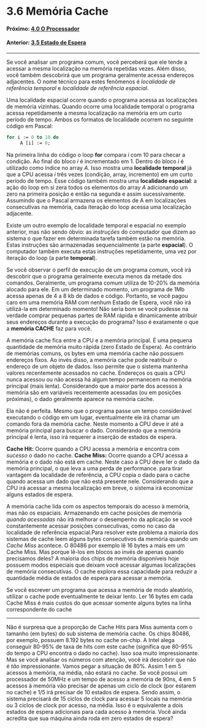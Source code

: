 
# 3.6 Memória Cache

#### Próximo: [4.0 O Processador](./registradores_flags.md)
#### Anterior: [3.5 Estado de Espera](./estado_espera.md)

---  
Se você analisar um programa comum, você perceberá que ele tende a acessar a mesma localização na memória repetidas vezes. Além disso, você também descobrirá que um programa geralmente acessa endereços adjacentes. O nome técnico para estes fenômenos é _localidade de referência temporal_ e _localidade de referência espacial_.  

Uma localidade espacial ocorre quando o programa acessa as localizações de memória vizinhas. Quando ocorre uma localidade temporal o programa acessa repetidamente a mesma localização na memória em um curto período de tempo. Ambos os formatos de localidade ocorrem no seguinte código em Pascal:  

```pascal
for i := 0 to 10 do
     A [i] := 0;
```
Na primeira linha do código o loop **for** compara _i_ com 10 para checar a condição. Ao final do bloco _i_ é incrementado em 1. Dentro do bloco _i_ é utilizado como índice no array _A_. Isso mostra uma **localidade temporal** já que a CPU acessa _i_ três vezes (condição, array, incremento) em um curto período de tempo.  Esse código também mostra uma **localidade espacial**: a ação do loop em si zera todos os elementos do array _A_ adicionando um zero na primeira posição e então na segunda e assim sucessivamente. Assumindo que o Pascal armazena os elementos de A em localizações consecutivas na memória, cada iteração do loop acessa uma localização adjacente.  

Existe um outro exemplo de localidade temporal e espacial no exemplo anterior, mas não sendo óbvio: as _instruções_ do computador que dizem ao sistema o que fazer em determinada tarefa também estão na memória. Estas instruções são armazenadas sequencialmente (a parte **espacial**). O computador também executa estas instruções repetidamente, uma vez por iteração do loop (a parte **temporal**).  

Se você observar o perfil de execução de um programa comum, você irá descobrir que o programa geralmente executa menos da metade dos comandos. Geralmente, um programa comum utiliza de 10-20% da memória alocado para ele. Em um determinado momento, um programa de 1Mb acessa apenas de 4 a 8 kb de dados e código. Portanto, se você pagou caro em uma memória RAM com nenhum Estado de Espera, você não irá utilizá-la em determinado momento! Não seria bom se você pudesse na verdade comprar pequenas partes de RAM rápida e dinamicamente atribuir seus endereços durante a execução do programa? Isso é exatamente o que a **memória CACHE** faz para você.  

A memória cache fica entre a CPU e a memória principal. É uma pequena quantidade de memória muito rápida (zero Estado de Espera). Ao contrário de memórias comuns, os bytes em uma memória cache não possuem endereços fixos. Ao invés disso, a memória cache pode reatribuir o endereço de um objeto de dados. Isso permite que o sistema mantenha valores recentemente acessados no cache. Endereços os quais a CPU nunca acessou ou não acessa há algum tempo permanecem na memória principal (mais lenta). Considerando que a maior parte dos acessos à memória são em variáveis recentemente acessadas (ou em posições próximas), o dado geralmente aparece na memória cache.  

Ela não é perfeita. Mesmo que o programa passe um tempo considerável executando o código em um lugar, eventualmente ele irá chamar um comando fora da memória cache. Neste momento a CPU deve ir até a memória principal para buscar o dado. Considerando que a memória principal é lenta, isso irá requerer a inserção de estados de espera.  

**Cache Hit:** Ocorre quando a CPU acessa a memória e encontra com _sucesso_ o dado no cache.
**Cache Miss:** Ocorre quando a CPU acessa a memória e o dado não está em cache. Neste caso a CPU deve ler o dado da memória principal, o que leva a uma perda de performance.  para tirar vantagem da localidade de referência, a CPU copia o dado para o cache quando acessa um dado que não está presente nele. Considerando que a CPU irá acessar a mesma localização em breve, o sistema irá economizar alguns estados de espera.  

A memória cache lida com os aspectos temporais do acesso à memória, mas não os espaciais. Armazenando em cache posições de memória _quando acessadas_ não irá melhorar o desempenho da aplicação se você constantemente acessar posições consecutivas, como no caso da localidade de referência espacial.Para resolver este problema a maioria dos sistemas de cache leem alguns bytes consecutivos da memória quando um _Cache Miss_ acontece. O 80486 por exemplo lê 16 bytes a mais em um Cache Miss. Mas porque lê-los em blocos ao invés de apenas quando precisamos deles? A maioria dos chips de memória disponíveis hoje possuem modos especiais que deixam você acessar algumas localizações de memória consecutivas. O cache explora essa capacidade para reduzir a quantidade média de estados de espera para acessar a memória.  

Se você escrever um programa que acessa a memória de modo aleatório, utilizar o cache pode eventualmente te deixar lento. Ler 16 bytes em cada Cache Miss é mais custos do que acessar somente alguns bytes na linha correspondente do cache  

---  

Não é surpresa que a proporção de Cache Hits para Miss aumenta com o tamanho (em bytes) do sub sistema de memória cache. Os chips 80486, por exemplo, possuem 8.192 bytes no cache on-chip. A Intel alega conseguir 80-95% de taxa de hits com este cache (significa que 80-95% do tempo a CPU encontra o dado no cache). Isso soa muito impressionante. Mas se você analisar os números com atenção, você irá descobrir que não é _tão_ impressionante. Vamos pegar a situação de 80%. Assim 1 em 5 acessos à memória, na média, não estará no cache. Se você possui um processador de 50MHz e um tempo de acesso a memória de 90ns, 4 em 5 acessos à memória vão precisar de apenas um ciclo de clock (por estarem no cache) e 1/5 irá precisar de 10 estados de espera. Sendo assim, o sistema precisará de 15 ciclos de clock para acessar 5 locais na memória ou 3 ciclos de clock por acesso, na média. Isso é o equivalente a dois estados de espera adicionais para cada acesso à memória. Você ainda acredita que sua máquina ainda roda em zero estados de espera?  
